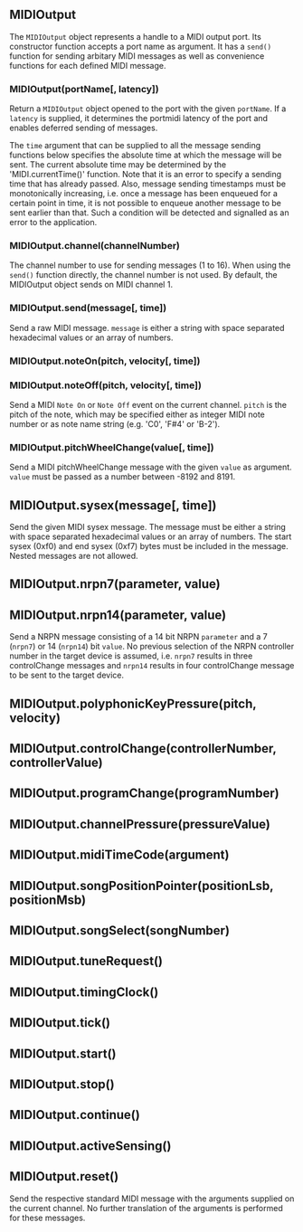 ## MIDIOutput

The `MIDIOutput` object represents a handle to a MIDI output port.
Its constructor function accepts a port name as argument.  It has a
`send()` function for sending arbitary MIDI messages as well as
convenience functions for each defined MIDI message.

### MIDIOutput(portName[, latency])

Return a `MIDIOutput` object opened to the port with the given
`portName`.  If a `latency` is supplied, it determines the portmidi
latency of the port and enables deferred sending of messages.

The `time` argument that can be supplied to all the message sending
functions below specifies the absolute time at which the message will
be sent.  The current absolute time may be determined by the
'MIDI.currentTime()' function.  Note that it is an error to specify a
sending time that has already passed.  Also, message sending
timestamps must be monotonically increasing, i.e. once a message has
been enqueued for a certain point in time, it is not possible to
enqueue another message to be sent earlier than that.  Such a
condition will be detected and signalled as an error to the
application.

### MIDIOutput.channel(channelNumber)

The channel number to use for sending messages (1 to 16).  When using
the `send()` function directly, the channel number is not used.  By
default, the MIDIOutput object sends on MIDI channel 1.

### MIDIOutput.send(message[, time])

Send a raw MIDI message.  `message` is either a string with space
separated hexadecimal values or an array of numbers.

### MIDIOutput.noteOn(pitch, velocity[, time])
### MIDIOutput.noteOff(pitch, velocity[, time])

Send a MIDI `Note On` or `Note Off` event on the current channel.
`pitch` is the pitch of the note, which may be specified either as
integer MIDI note number or as note name string (e.g. 'C0', 'F#4' or
'B-2').

### MIDIOutput.pitchWheelChange(value[, time])

Send a MIDI pitchWheelChange message with the given `value` as
argument.  `value` must be passed as a number between -8192 and 8191.

## MIDIOutput.sysex(message[, time])

Send the given MIDI sysex message.  The message must be either a
string with space separated hexadecimal values or an array of
numbers.  The start sysex (0xf0) and end sysex (0xf7) bytes must be
included in the message.  Nested messages are not allowed.

## MIDIOutput.nrpn7(parameter, value)
## MIDIOutput.nrpn14(parameter, value)

Send a NRPN message consisting of a 14 bit NRPN `parameter` and a 7
(`nrpn7`) or 14 (`nrpn14`) bit `value`.  No previous selection of the
NRPN controller number in the target device is assumed, i.e. `nrpn7`
results in three controlChange messages and `nrpn14` results in four
controlChange message to be sent to the target device.

## MIDIOutput.polyphonicKeyPressure(pitch, velocity)
## MIDIOutput.controlChange(controllerNumber, controllerValue)
## MIDIOutput.programChange(programNumber)
## MIDIOutput.channelPressure(pressureValue)
## MIDIOutput.midiTimeCode(argument)
## MIDIOutput.songPositionPointer(positionLsb, positionMsb)
## MIDIOutput.songSelect(songNumber)
## MIDIOutput.tuneRequest()
## MIDIOutput.timingClock()
## MIDIOutput.tick()
## MIDIOutput.start()
## MIDIOutput.stop()
## MIDIOutput.continue()
## MIDIOutput.activeSensing()
## MIDIOutput.reset()

Send the respective standard MIDI message with the arguments supplied
on the current channel.  No further translation of the arguments is
performed for these messages.
